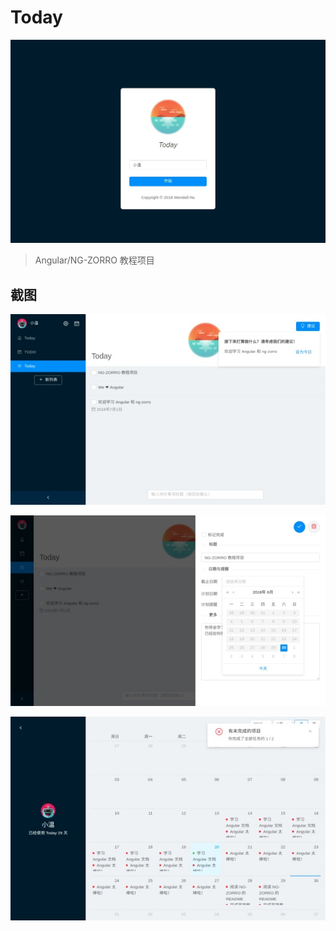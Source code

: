 # Today

![](./img/title.jpg)

> Angular/NG-ZORRO 教程项目

## 截图

![](./img/main.jpg)

![](./img/detail.jpg)

![](./img/summary.jpg)
